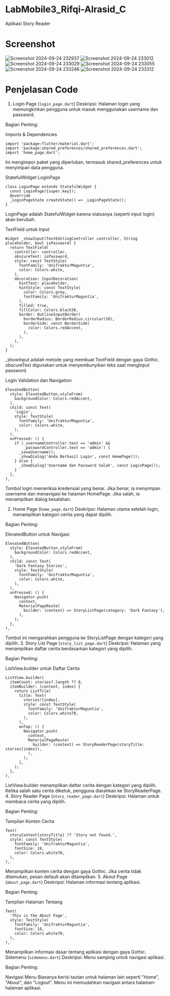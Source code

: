# LabMobile3_Rifqi-Alrasid_C
Aplikasi Story Reader

# Screenshot
![Screenshot 2024-09-24 232937](https://github.com/user-attachments/assets/bcaaefb4-080a-4378-90a8-182df70e8c8a)
![Screenshot 2024-09-24 233012](https://github.com/user-attachments/assets/bb29e379-5746-40b1-8bbe-8624c7d09248)
![Screenshot 2024-09-24 233029](https://github.com/user-attachments/assets/d8dbdb64-239e-42d4-aeac-897600bbc35c)
![Screenshot 2024-09-24 233055](https://github.com/user-attachments/assets/b8e4f973-b8c4-44de-a507-960590e7ea09)
![Screenshot 2024-09-24 233246](https://github.com/user-attachments/assets/ba6e5d5e-7efe-4a4d-8cf1-7265f6cb8974)
![Screenshot 2024-09-24 233312](https://github.com/user-attachments/assets/92a239a8-4ccc-4213-a627-1535afdd4439)



# Penjelasan Code
1. Login Page (`login_page.dart`)
Deskripsi: Halaman login yang memungkinkan pengguna untuk masuk menggunakan username dan password.

Bagian Penting:

Imports & Dependencies
```
import 'package:flutter/material.dart';
import 'package:shared_preferences/shared_preferences.dart';
import 'home_page.dart';
```
Ini mengimpor paket yang diperlukan, termasuk shared_preferences untuk menyimpan data pengguna.

StatefulWidget LoginPage

```
class LoginPage extends StatefulWidget {
  const LoginPage({super.key});
  @override
  _LoginPageState createState() => _LoginPageState();
}
```
LoginPage adalah StatefulWidget karena statusnya (seperti input login) akan berubah.

TextField untuk Input

```
Widget _showInput(TextEditingController controller, String placeholder, bool isPassword) {
  return TextField(
    controller: controller,
    obscureText: isPassword,
    style: const TextStyle(
      fontFamily: 'UnifrakturMaguntia',
      color: Colors.white,
    ),
    decoration: InputDecoration(
      hintText: placeholder,
      hintStyle: const TextStyle(
        color: Colors.grey,
        fontFamily: 'UnifrakturMaguntia',
      ),
      filled: true,
      fillColor: Colors.black38,
      border: OutlineInputBorder(
        borderRadius: BorderRadius.circular(10),
        borderSide: const BorderSide(
          color: Colors.redAccent,
        ),
      ),
    ),
  );
}
```
_showInput adalah metode yang membuat TextField dengan gaya Gothic. obscureText digunakan untuk menyembunyikan teks saat menginput password.

Login Validation dan Navigation

```
ElevatedButton(
  style: ElevatedButton.styleFrom(
    backgroundColor: Colors.redAccent,
  ),
  child: const Text(
    'Login',
    style: TextStyle(
      fontFamily: 'UnifrakturMaguntia',
      color: Colors.white,
    ),
  ),
  onPressed: () {
    if (_usernameController.text == 'admin' &&
        _passwordController.text == 'admin') {
      _saveUsername();
      _showDialog('Anda Berhasil Login', const HomePage());
    } else {
      _showDialog('Username dan Password Salah', const LoginPage());
    }
  },
),
```
Tombol login memeriksa kredensial yang benar. Jika benar, ia menyimpan username dan menavigasi ke halaman HomePage. Jika salah, ia menampilkan dialog kesalahan.

2. Home Page (`home_page.dart`)
Deskripsi: Halaman utama setelah login, menampilkan kategori cerita yang dapat dipilih.

Bagian Penting:

ElevatedButton untuk Navigasi
```
ElevatedButton(
  style: ElevatedButton.styleFrom(
    backgroundColor: Colors.redAccent,
  ),
  child: const Text(
    'Dark Fantasy Stories',
    style: TextStyle(
      fontFamily: 'UnifrakturMaguntia',
      color: Colors.white,
    ),
  ),
  onPressed: () {
    Navigator.push(
      context,
      MaterialPageRoute(
        builder: (context) => StoryListPage(category: 'Dark Fantasy'),
      ),
    );
  },
),
```
Tombol ini mengarahkan pengguna ke StoryListPage dengan kategori yang dipilih.
3. Story List Page (`story_list_page.dart`)
Deskripsi: Halaman yang menampilkan daftar cerita berdasarkan kategori yang dipilih.

Bagian Penting:

ListView.builder untuk Daftar Cerita
```
ListView.builder(
  itemCount: stories?.length ?? 0,
  itemBuilder: (context, index) {
    return ListTile(
      title: Text(
        stories![index],
        style: const TextStyle(
          fontFamily: 'UnifrakturMaguntia',
          color: Colors.white70,
        ),
      ),
      onTap: () {
        Navigator.push(
          context,
          MaterialPageRoute(
            builder: (context) => StoryReaderPage(storyTitle: stories[index]),
          ),
        );
      },
    );
  },
),
```
ListView.builder menampilkan daftar cerita dengan kategori yang dipilih. Ketika salah satu cerita diketuk, pengguna diarahkan ke StoryReaderPage.
4. Story Reader Page (`story_reader_page.dart`)
Deskripsi: Halaman untuk membaca cerita yang dipilih.

Bagian Penting:

Tampilan Konten Cerita
```
Text(
  storyContent[storyTitle] ?? 'Story not found.',
  style: const TextStyle(
    fontFamily: 'UnifrakturMaguntia',
    fontSize: 18,
    color: Colors.white70,
  ),
),
```
Menampilkan konten cerita dengan gaya Gothic. Jika cerita tidak ditemukan, pesan default akan ditampilkan.
5. About Page (`about_page.dart`)
Deskripsi: Halaman informasi tentang aplikasi.

Bagian Penting:

Tampilan Halaman Tentang
```
Text(
  'This is the About Page',
  style: TextStyle(
    fontFamily: 'UnifrakturMaguntia',
    fontSize: 18,
    color: Colors.white70,
  ),
),
```
Menampilkan informasi dasar tentang aplikasi dengan gaya Gothic.
Sidemenu (`sidemenu.dart`)
Deskripsi: Menu samping untuk navigasi aplikasi.

Bagian Penting:

Navigasi Menu Biasanya berisi tautan untuk halaman lain seperti "Home", "About", dan "Logout". Menu ini memudahkan navigasi antara halaman-halaman aplikasi.
